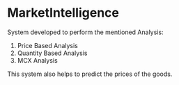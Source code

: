 # MarketIntelligence

System developed to perform the mentioned Analysis:
1. Price Based Analysis
2. Quantity Based Analysis
3. MCX Analysis

This system also helps to predict the prices of the goods.
